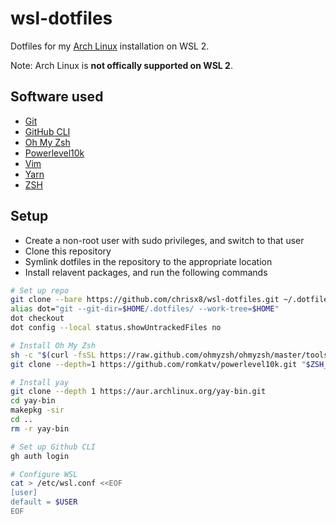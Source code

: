 # wsl-dotfiles

Dotfiles for my [Arch Linux](https://www.archlinux.org/) installation on WSL 2.

Note: Arch Linux is **not offically supported on WSL 2**.

## Software used

- [Git](https://git-scm.com)
- [GitHub CLI](https://github.com/cli/cli)
- [Oh My Zsh](https://github.com/ohmyzsh/ohmyzsh)
- [Powerlevel10k](https://github.com/romkatv/powerlevel10k)
- [Vim](https://www.vim.org)
- [Yarn](https://yarnpkg.com)
- [ZSH](http://zsh.sourceforge.net)

## Setup

- Create a non-root user with sudo privileges, and switch to that user
- Clone this repository
- Symlink dotfiles in the repository to the appropriate location
- Install relavent packages, and run the following commands

```bash
# Set up repo
git clone --bare https://github.com/chrisx8/wsl-dotfiles.git ~/.dotfiles
alias dot="git --git-dir=$HOME/.dotfiles/ --work-tree=$HOME"
dot checkout
dot config --local status.showUntrackedFiles no

# Install Oh My Zsh
sh -c "$(curl -fsSL https://raw.github.com/ohmyzsh/ohmyzsh/master/tools/install.sh)"
git clone --depth=1 https://github.com/romkatv/powerlevel10k.git "$ZSH_CUSTOM/themes/powerlevel10k"

# Install yay
git clone --depth 1 https://aur.archlinux.org/yay-bin.git
cd yay-bin
makepkg -sir
cd ..
rm -r yay-bin

# Set up Github CLI
gh auth login

# Configure WSL
cat > /etc/wsl.conf <<EOF
[user]
default = $USER
EOF
```
